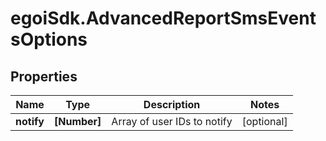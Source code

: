 # egoiSdk.AdvancedReportSmsEventsOptions

## Properties
Name | Type | Description | Notes
------------ | ------------- | ------------- | -------------
**notify** | **[Number]** | Array of user IDs to notify | [optional] 


